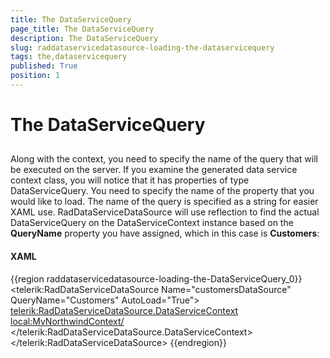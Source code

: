 ```yaml
---
title: The DataServiceQuery
page_title: The DataServiceQuery
description: The DataServiceQuery
slug: raddataservicedatasource-loading-the-dataservicequery
tags: the,dataservicequery
published: True
position: 1
---
```


# The DataServiceQuery



## 

Along with the context, you need to specify the name of the query that will be executed on the server. If you examine the generated data service context class, you will notice that it has properties of type DataServiceQuery<T>. You need to specify the name of the property that you would like to load. The name of the query is specified as a string for easier XAML use. RadDataServiceDataSource will use reflection to find the actual DataServiceQuery<T> on the DataServiceContext instance based on the __QueryName__ property you have assigned, which in this case is __Customers__:

#### __XAML__

{{region raddataservicedatasource-loading-the-DataServiceQuery_0}}
	<telerik:RadDataServiceDataSource Name="customersDataSource" QueryName="Customers" AutoLoad="True">
	   <telerik:RadDataServiceDataSource.DataServiceContext>
	      <local:MyNorthwindContext/>
	   </telerik:RadDataServiceDataSource.DataServiceContext>
	</telerik:RadDataServiceDataSource>
	{{endregion}}


